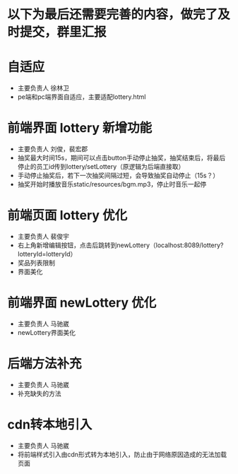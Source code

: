 # 以下为最后还需要完善的内容，做完了及时提交，群里汇报
# 自适应
- 主要负责人 徐林卫
- pe端和pc端界面自适应，主要适配lottery.html
# 前端界面 lottery 新增功能
- 主要负责人 刘俊，裴宏郡
- 抽奖最大时间15s，期间可以点击button手动停止抽奖，抽奖结束后，将最后停止的员工id传到lottery/setLottery（原逻辑为后端直接取）
- 手动停止抽奖后，若下一次抽奖间隔过短，会导致抽奖自动停止（15s？）
- 抽奖开始时播放音乐static/resources/bgm.mp3，停止时音乐一起停
# 前端页面 lottery 优化
- 主要负责人 裴俊宇
- 右上角新增编辑按钮，点击后跳转到newLottery（localhost:8089/lottery?lotteryId=lotteryId）
- 奖品列表限制
- 界面美化
# 前端界面 newLottery 优化
- 主要负责人 马驰崴
- newLottery界面美化
# 后端方法补充 
- 主要负责人 马驰崴
- 补充缺失的方法
# cdn转本地引入
- 主要负责人 马驰崴
- 将前端样式引入由cdn形式转为本地引入，防止由于网络原因造成的无法加载页面

